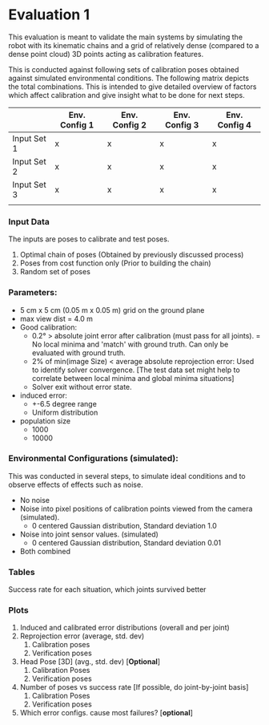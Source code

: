# Evaluation 1

This evaluation is meant to validate the main systems by simulating the robot with its kinematic chains and a grid of relatively dense (compared to a dense point cloud) 3D points acting as calibration features.

This is conducted against following sets of calibration poses obtained against simulated environmental conditions. The following matrix depicts the total combinations. This is intended to give detailed overview of factors which affect calibration and give insight what to be done for next steps.

|             | Env. Config 1 | Env. Config 2 | Env. Config 3 | Env. Config 4 |
| ----------- | ------------- | ------------- | ------------- | ------------- |
| Input Set 1 | x             | x             | x             | x             |
| Input Set 2 | x             | x             | x             | x             |
| Input Set 3 | x             | x             | x             | x             |
|             |               |               |               |               |

### Input Data

The inputs are poses to calibrate and test poses.

1. Optimal chain of poses (Obtained by previously discussed process)
2. Poses from cost function only (Prior to building the chain)
3. Random set of poses

### Parameters:

* 5 cm x 5 cm (0.05 m x 0.05 m) grid on the ground plane
* max view dist = 4.0 m
* Good calibration:
  * 0.2° > absolute joint error after calibration (must pass for all joints). = No local minima and 'match' with ground truth. Can only be evaluated with ground truth.
  * 2% of min(image Size) < average absolute reprojection error: Used to identify solver convergence. [The test data set might help to correlate between local minima and global minima situations]
  * Solver exit without error state.
* induced error:
  * +-6.5 degree range
  * Uniform distribution
* population size
  * 1000
  * 10000

### Environmental Configurations (simulated):

This was conducted in several steps, to simulate ideal conditions and to observe effects of effects such as noise.

* No noise
* Noise into pixel positions of calibration points viewed from the camera (simulated).
  * 0 centered Gaussian distribution, Standard deviation 1.0
* Noise into joint sensor values. (simulated)
  * 0 centered Gaussian distribution, Standard deviation 0.01
* Both combined

### Tables

Success rate for each situation, which joints survived better

### Plots

1. Induced and calibrated error distributions (overall and per joint)
2. Reprojection error (average, std. dev)
   1. Calibration poses
   2. Verification poses
3. Head Pose [3D] (avg., std. dev) [**Optional**]
   1. Calibration Poses
   2. Verification poses
4. Number of poses vs success rate [If possible, do joint-by-joint basis]
   1. Calibration Poses
   2. Verification poses
5. Which error configs. cause most failures? [**optional**]